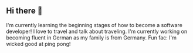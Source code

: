 ## Hi there 👋

<!--
**eg842385/eg842385** is a ✨ _special_ ✨ repository because its `README.md` (this file) appears on your GitHub profile.

Here are some ideas to get you started:

- 🔭 I’m currently working on ...
- 🌱 I’m currently learning ...
- 👯 I’m looking to collaborate on ...
- 🤔 I’m looking for help with ...
- 💬 Ask me about ...
- 📫 How to reach me: ...
- 😄 Pronouns: ...
- ⚡ Fun fact: ...
-->
I'm currently learning the beginning stages of how to become a software developer!
I love to travel and talk about traveling.
I'm currently working on becoming fluent in German as my family is from Germany.
Fun fac: I'm wicked good at ping pong!